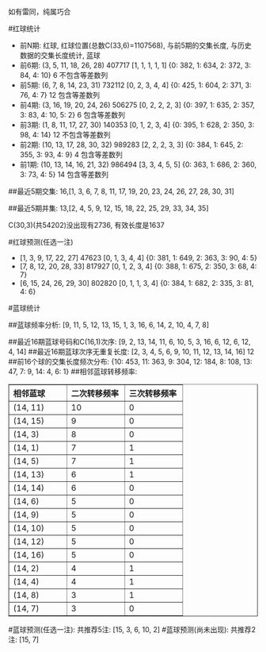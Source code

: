 <!-- 
.. title: 双色球2013049期(2013-04-30)数据分析报告
.. slug: slott-2013049-2013-04-30-report
.. date: 2013-05-01 08:00:00 UTC+08:00
.. tags: Lottery
.. link: 
.. description: 
.. type: text
-->

如有雷同，纯属巧合

<!-- TEASER_END-->

#红球统计

- 前N期: 红球, 红球位置(总数C(33,6)=1107568), 与前5期的交集长度, 与历史数据的交集长度统计, 蓝球
- 前6期: (3, 5, 11, 18, 26, 28) 407717 [1, 1, 1, 1, 1] {0: 382, 1: 634, 2: 372, 3: 84, 4: 10} 6 不包含等差数列
- 前5期: (6, 7, 8, 14, 23, 31) 732112 [0, 2, 3, 4, 4] {0: 425, 1: 604, 2: 371, 3: 76, 4: 7} 12 包含等差数列
- 前4期: (3, 16, 19, 20, 24, 26) 506275 [0, 2, 2, 2, 3] {0: 397, 1: 635, 2: 357, 3: 83, 4: 10, 5: 2} 6 包含等差数列
- 前3期: (1, 8, 11, 17, 27, 30) 140353 [0, 1, 2, 3, 4] {0: 395, 1: 628, 2: 350, 3: 98, 4: 14} 12 不包含等差数列
- 前2期: (10, 13, 17, 28, 30, 32) 989283 [2, 2, 2, 3, 3] {0: 384, 1: 645, 2: 355, 3: 93, 4: 9} 4 包含等差数列
- 前1期: (10, 13, 14, 16, 21, 32) 986494 [3, 3, 4, 5, 5] {0: 363, 1: 686, 2: 360, 3: 73, 4: 5} 14 包含等差数列

##最近5期交集:
16,[1, 3, 6, 7, 8, 11, 17, 19, 20, 23, 24, 26, 27, 28, 30, 31]

##最近5期并集:
13,[2, 4, 5, 9, 12, 15, 18, 22, 25, 29, 33, 34, 35]

C(30,3)(共54202)没出现有2736, 
有效长度是1637

#红球预测(任选一注)

- [1, 3, 9, 17, 22, 27] 47623 [0, 1, 3, 4, 4] {0: 381, 1: 649, 2: 363, 3: 90, 4: 5}
- [7, 8, 12, 20, 28, 33] 817927 [0, 1, 2, 3, 4] {0: 388, 1: 675, 2: 350, 3: 68, 4: 7}
- [6, 15, 24, 26, 29, 30] 802820 [0, 1, 1, 3, 4] {0: 384, 1: 682, 2: 335, 3: 81, 4: 6}

#蓝球统计

##蓝球频率分析:
[9, 11, 5, 12, 13, 15, 1, 3, 16, 6, 14, 2, 10, 4, 7, 8]

##最近16期蓝球号码和C(16,1)次序:
[9, 2, 13, 14, 11, 6, 10, 5, 3, 16, 6, 12, 6, 12, 4, 14]
##最近16期蓝球次序无重复长度:
[2, 3, 4, 5, 6, 9, 10, 11, 12, 13, 14, 16] 12
##前16个球的交集长度频次分布:
{10: 453, 11: 363, 9: 304, 12: 184, 8: 108, 13: 47, 7: 9, 14: 4, 6: 1}
##相邻蓝球转移频率:
<table border="1" class="table table-striped dataframe">
  <thead>
    <tr style="text-align: left;">
      <th style="min-width: 100px;">相邻蓝球</th>
      <th style="min-width: 100px;">二次转移频率</th>
      <th style="min-width: 100px;">三次转移频率</th>
    </tr>
  </thead>
  <tbody>
    <tr>
      <td> (14, 11)</td>
      <td> 10</td>
      <td> 0</td>
    </tr>
    <tr>
      <td> (14, 15)</td>
      <td>  9</td>
      <td> 0</td>
    </tr>
    <tr>
      <td>  (14, 3)</td>
      <td>  8</td>
      <td> 0</td>
    </tr>
    <tr>
      <td>  (14, 1)</td>
      <td>  7</td>
      <td> 1</td>
    </tr>
    <tr>
      <td>  (14, 5)</td>
      <td>  7</td>
      <td> 1</td>
    </tr>
    <tr>
      <td> (14, 13)</td>
      <td>  6</td>
      <td> 1</td>
    </tr>
    <tr>
      <td> (14, 14)</td>
      <td>  6</td>
      <td> 0</td>
    </tr>
    <tr>
      <td>  (14, 6)</td>
      <td>  5</td>
      <td> 0</td>
    </tr>
    <tr>
      <td>  (14, 9)</td>
      <td>  5</td>
      <td> 0</td>
    </tr>
    <tr>
      <td> (14, 10)</td>
      <td>  5</td>
      <td> 0</td>
    </tr>
    <tr>
      <td> (14, 12)</td>
      <td>  5</td>
      <td> 0</td>
    </tr>
    <tr>
      <td> (14, 16)</td>
      <td>  5</td>
      <td> 0</td>
    </tr>
    <tr>
      <td>  (14, 2)</td>
      <td>  4</td>
      <td> 1</td>
    </tr>
    <tr>
      <td>  (14, 4)</td>
      <td>  4</td>
      <td> 1</td>
    </tr>
    <tr>
      <td>  (14, 8)</td>
      <td>  3</td>
      <td> 1</td>
    </tr>
    <tr>
      <td>  (14, 7)</td>
      <td>  3</td>
      <td> 0</td>
    </tr>
  </tbody>
</table>
#蓝球预测(任选一注):
共推荐5注: [15, 3, 6, 10, 2]
#蓝球预测(尚未出现):
共推荐2注: [15, 7]


